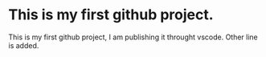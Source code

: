 # This is my first github project.
This is my first github project, I am publishing it throught vscode.
Other line is added.